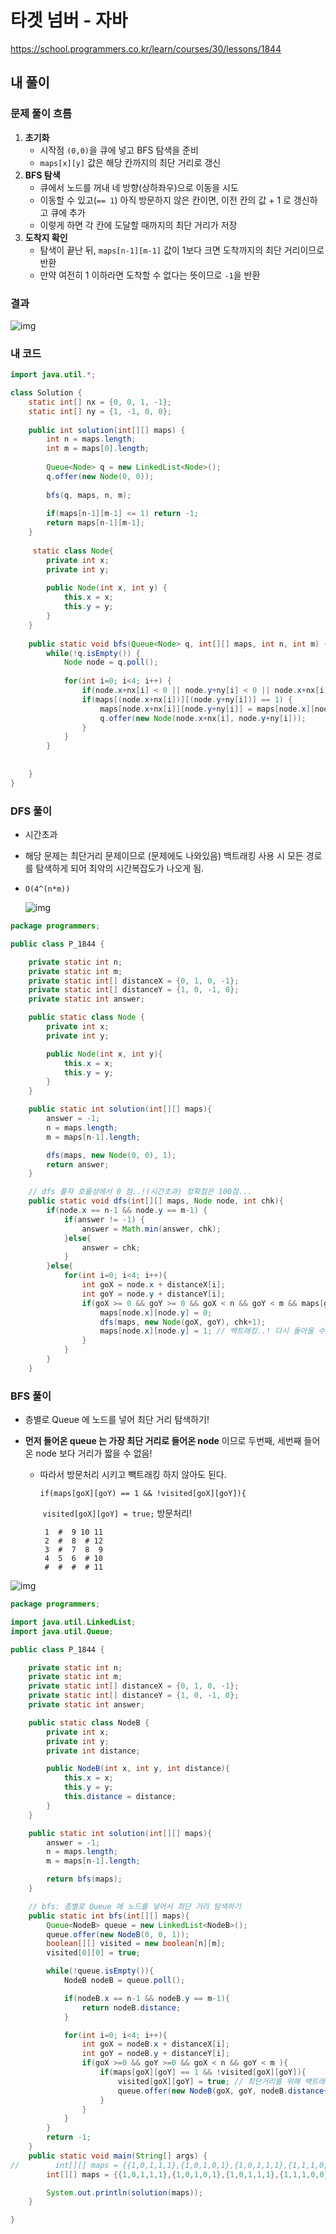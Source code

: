 # **타겟 넘버 - 자바**

https://school.programmers.co.kr/learn/courses/30/lessons/1844

## **내 풀이**

### **문제 풀이 흐름**

1. **초기화**
   - 시작점 `(0,0)`을 큐에 넣고 BFS 탐색을 준비
   - `maps[x][y]` 값은 해당 칸까지의 최단 거리로 갱신
2. **BFS 탐색**
   - 큐에서 노드를 꺼내 네 방향(상하좌우)으로 이동을 시도
   - 이동할 수 있고(`== 1`) 아직 방문하지 않은 칸이면, 이전 칸의 값 + 1 로 갱신하고 큐에 추가
   - 이렇게 하면 각 칸에 도달할 때까지의 최단 거리가 저장
3. **도착지 확인**
   - 탐색이 끝난 뒤, `maps[n-1][m-1]` 값이 1보다 크면 도착까지의 최단 거리이므로 반환
   - 만약 여전히 1 이하라면 도착할 수 없다는 뜻이므로 `-1`을 반환



### **결과**

![img](https://postfiles.pstatic.net/MjAyNTA5MDVfMTcw/MDAxNzU3MDcyNTM4NjI0.jw8EagoAGkXRpUNfcYlY4_Tae4Xlb1FPJ-8GZnavGgAg.yyx5aqiXHB98adccPim6qX8kLG9LSvrg9WDyBczA8zog.PNG/image.png?type=w773)



### **내 코드**

```java
import java.util.*;

class Solution {
    static int[] nx = {0, 0, 1, -1};
	static int[] ny = {1, -1, 0, 0};
    
    public int solution(int[][] maps) {
        int n = maps.length;
    	int m = maps[0].length;
    	
    	Queue<Node> q = new LinkedList<Node>();
    	q.offer(new Node(0, 0));
    	
    	bfs(q, maps, n, m);
    	
    	if(maps[n-1][m-1] <= 1) return -1;
        return maps[n-1][m-1];
    }
    
     static class Node{
    	private int x;
    	private int y;
    	
    	public Node(int x, int y) {
    		this.x = x;
    		this.y = y;
    	}
    }
    
    public static void bfs(Queue<Node> q, int[][] maps, int n, int m) {
    	while(!q.isEmpty()) {
    		Node node = q.poll();
    		
    		for(int i=0; i<4; i++) {
    			if(node.x+nx[i] < 0 || node.y+ny[i] < 0 || node.x+nx[i] >= n || node.y+ny[i] >= m) continue;
    			if(maps[(node.x+nx[i])][(node.y+ny[i])] == 1) {
        			maps[node.x+nx[i]][node.y+ny[i]] = maps[node.x][node.y] + 1;
    				q.offer(new Node(node.x+nx[i], node.y+ny[i]));
    			}
    		}
    	}
    	
    	
    }
}
```

### DFS 풀이

* 시간초과

* 해당 문제는 최단거리 문제이므로 (문제에도 나와있음) 백트래킹 사용 시 모든 경로를 탐색하게 되어 최악의 시간복잡도가 나오게 됨.

* `O(4^(n*m))`

  ![img](https://postfiles.pstatic.net/MjAyNTA5MjNfMjc1/MDAxNzU4NjEwMDIyNjc3.iJzcHUQ9oNyDr-FedPXyQColA54d4qjjjA8HTRwtfhUg.o2IcjhHtmkBEJ-uQqoSehmXadrCuf-Yhz-CQvrUYr_8g.PNG/image.png?type=w773)

```java
package programmers;

public class P_1844 {

    private static int n;
    private static int m;
    private static int[] distanceX = {0, 1, 0, -1};
    private static int[] distanceY = {1, 0, -1, 0};
    private static int answer;

    public static class Node {
        private int x;
        private int y;

        public Node(int x, int y){
            this.x = x;
            this.y = y;
        }
    }

    public static int solution(int[][] maps){
        answer = -1;
        n = maps.length;
        m = maps[n-1].length;

        dfs(maps, new Node(0, 0), 1);
        return answer;
    }

    // dfs 풀자 호율성에서 0 점..!(시간초과) 정확점은 100점...
    public static void dfs(int[][] maps, Node node, int chk){
        if(node.x == n-1 && node.y == m-1) {
            if(answer != -1) {
                answer = Math.min(answer, chk);
            }else{
                answer = chk;
            }
        }else{
            for(int i=0; i<4; i++){
                int goX = node.x + distanceX[i];
                int goY = node.y + distanceY[i];
                if(goX >= 0 && goY >= 0 && goX < n && goY < m && maps[goX][goY] == 1){
                    maps[node.x][node.y] = 0;
                    dfs(maps, new Node(goX, goY), chk+1);
                    maps[node.x][node.y] = 1; // 백트래킹..! 다시 돌아올 수 있게!!
                }
            }
        }
    }
```

### BFS 풀이

* 층별로 Queue 에 노드를 넣어 최단 거리 탐색하기!

* **먼저 들어온 queue 는 가장 최단 거리로 들어온 node** 이므로 두번째, 세번째 들어온 node 보다 거리가 짧을 수 없음!

  * 따라서 방문처리 시키고 빽트래킹 하지 않아도 된다.

    `if(maps[goX][goY) == 1 && !visited[goX][goY]){`

    ​	`visited[goX][goY] = true;` 방문처리!

    ```
     1  #  9 10 11
     2  #  8  # 12
     3  #  7  8  9
     4  5  6  # 10
     #  #  #  # 11
    ```

    

![img](https://postfiles.pstatic.net/MjAyNTA5MjNfOTgg/MDAxNzU4NjExOTIxMjIx.Bn6-BiNHrEXGzwq8ZzTiC_FQsj4IILksd7hUb_-0LKMg.1FKh3FqjRhLe2U3oVJ2TmceuBtH0OswSz4tJkJ6YLoIg.PNG/image.png?type=w773)

```java
package programmers;

import java.util.LinkedList;
import java.util.Queue;

public class P_1844 {

    private static int n;
    private static int m;
    private static int[] distanceX = {0, 1, 0, -1};
    private static int[] distanceY = {1, 0, -1, 0};
    private static int answer;

    public static class NodeB {
        private int x;
        private int y;
        private int distance;

        public NodeB(int x, int y, int distance){
            this.x = x;
            this.y = y;
            this.distance = distance;
        }
    }

    public static int solution(int[][] maps){
        answer = -1;
        n = maps.length;
        m = maps[n-1].length;

        return bfs(maps);
    }

    // bfs: 층별로 Queue 에 노드를 넣어서 최단 거리 탐색하기
    public static int bfs(int[][] maps){
        Queue<NodeB> queue = new LinkedList<NodeB>();
        queue.offer(new NodeB(0, 0, 1));
        boolean[][] visited = new boolean[n][m];
        visited[0][0] = true;

        while(!queue.isEmpty()){
            NodeB nodeB = queue.poll();

            if(nodeB.x == n-1 && nodeB.y == m-1){
                return nodeB.distance;
            }

            for(int i=0; i<4; i++){
                int goX = nodeB.x + distanceX[i];
                int goY = nodeB.y + distanceY[i];
                if(goX >=0 && goY >=0 && goX < n && goY < m ){
                    if(maps[goX][goY] == 1 && !visited[goX][goY]){
                        visited[goX][goY] = true; // 최단거리를 위해 백트래킹 X
                        queue.offer(new NodeB(goX, goY, nodeB.distance+1));
                    }
                }
            }
        }
        return -1;
    }
    public static void main(String[] args) {
//        int[][] maps = {{1,0,1,1,1},{1,0,1,0,1},{1,0,1,1,1},{1,1,1,0,1},{0,0,0,0,1}};
        int[][] maps = {{1,0,1,1,1},{1,0,1,0,1},{1,0,1,1,1},{1,1,1,0,0},{0,0,0,0,1}};

        System.out.println(solution(maps));
    }

}

```

